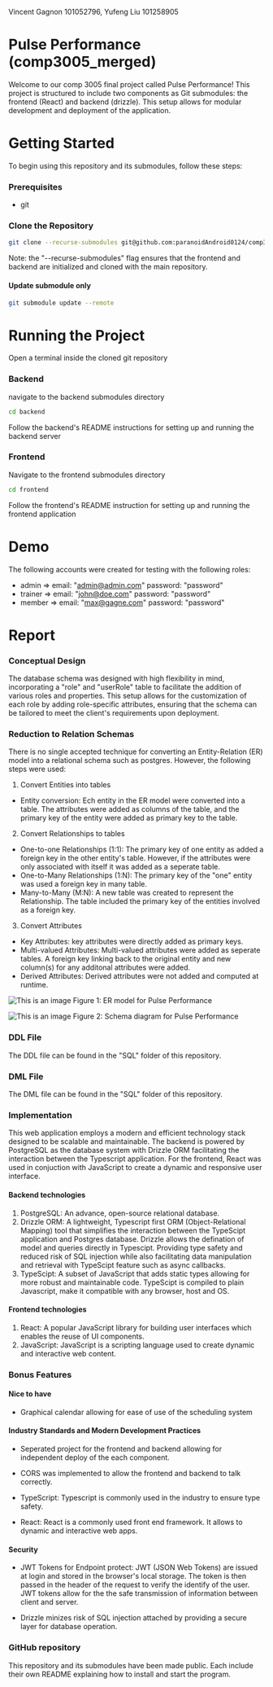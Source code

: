 Vincent Gagnon 101052796, Yufeng Liu 101258905
# Pulse Performance (comp3005_merged)

Welcome to our comp 3005 final project called Pulse Performance! This project is structured to include two components as Git submodules: the frontend (React) and backend (drizzle). This setup allows for modular development and deployment of the application. 

# Getting Started

To begin using this repository and its submodules, follow these steps:

###  Prerequisites
- git

### Clone the Repository
```bash
git clone --recurse-submodules git@github.com:paranoidAndroid0124/comp3005_merged.git
```
Note: the "--recurse-submodules" flag ensures that the frontend and backend are initialized and cloned with the main repository.

#### Update submodule only
```bash
git submodule update --remote
```

# Running the Project

Open a terminal inside the cloned git repository

### Backend
navigate to the backend submodules directory
```bash
cd backend
```

Follow the backend's README instructions for setting up and running the backend server

### Frontend
Navigate to the frontend submodules directory
```bash
cd frontend
```

Follow the frontend's README instruction for setting up and running the frontend application

# Demo

The following accounts were created for testing with the following roles:
- admin => email: "admin@admin.com" password: "password"
- trainer => email: "john@doe.com" password: "password"
- member => email: "max@gagne.com" password: "password"

# Report

### Conceptual Design

The database schema was designed with high flexibility in mind, incorporating a "role" and "userRole" table to facilitate the addition of various roles and properties. This setup allows for the customization of each role by adding role-specific attributes, ensuring that the schema can be tailored to meet the client's requirements upon deployment.

<!-- TODO: add more ? -->

### Reduction to Relation Schemas

There is no single accepted technique for converting an Entity-Relation (ER) model into a relational schema such as postgres. However, the following steps were used:

1. Convert Entities into tables
- Entity conversion: Ech entity in the ER model were converted into a table. The attributes were added as columns of the table, and the primary key of the entity were added as primary key to the table.

2. Convert Relationships to tables
- One-to-one Relationships (1:1): The primary key of one entity as added a foreign key in the other entity's table. However, if the attributes were only associated with itself it was added as a seperate table.
- One-to-Many Relationships (1:N): The primary key of the "one" entity was used a foreign key in many table.
- Many-to-Many (M:N): A new table was created to represent the Relationship. The table included the primary key of the entities involved as a foreign key. 

3. Convert Attributes
- Key Attributes: key attributes were directly added as primary keys.
- Multi-valued Attributes: Multi-valued attributes were added as seperate tables. A foreign key linking back to the original entity and new column(s) for any additonal attributes were added.
- Derived Attributes: Derived attributes were not added and computed at runtime.

![This is an image](./pulse_performance_ER_Diagram.png "SQL diagram")
Figure 1: ER model for Pulse Performance

![This is an image](./pulsePerformace.png "SQL diagram")
Figure 2: Schema diagram for Pulse Performance


### DDL File

The DDL file can be found in the "SQL" folder of this repository.

### DML File

The DML file can be found in the "SQL" folder of this repository.

### Implementation

This web application employs a modern and efficient technology stack designed to be scalable and maintainable. The backend is powered by PostgreSQL as the database system with Drizzle ORM facilitating the interaction between the Typescript application. For the frontend, React was used in conjuction with JavaScript to create a dynamic and responsive user interface.

#### Backend technologies

1. PostgreSQL: An advance, open-source relational database.
2. Drizzle ORM: A lightweight, Typescript first ORM (Object-Relational Mapping) tool that simplifies the interaction between the TypeScipt application and Postgres database. Drizzle allows the defination of model and queries directly in Typescipt. Providing type safety and reduced risk of SQL injection while also facilitating data manipulation and retrieval with TypeScipt feature such as async callbacks.
3. TypeScipt: A subset of JavaScript that adds static types allowing for more robust and maintainable code. TypeScipt is compiled to plain Javascript, make it compatible with any browser, host and OS.

#### Frontend technologies

1. React: A popular JavaScript library for building user interfaces which enables the reuse of UI components.
2. JavaScript: JavaScript is a scripting language used to create dynamic and interactive web content.

### Bonus Features

#### Nice to have

- Graphical calendar allowing for ease of use of the scheduling system

#### Industry Standards and Modern Development Practices

- Seperated project for the frontend and backend allowing for independent deploy of the each component.

- CORS was implemented to allow the frontend and backend to talk correctly.

- TypeScript: Typescript is commonly used in the industry to ensure type safety.

- React: React is a commonly used front end framework. It allows to dynamic and interactive web apps.

#### Security

- JWT Tokens for Endpoint protect: JWT (JSON Web Tokens) are issued at login and stored in the browser's local storage. The token is then passed in the header of the request to verify the identify of the user. JWT tokens allow for the the safe transmission of information between client and server.

- Drizzle minizes risk of SQL injection attached by providing a secure layer for database operation.

### GitHub repository

This repository and its submodules have been made public. Each include their own README explaining how to install and start the program.
